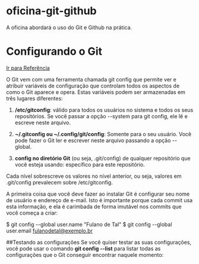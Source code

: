 # oficina-git-github
A oficina abordará o uso do Git e Github na prática.


# Configurando o Git
[Ir para Referência](https://git-scm.com/book/pt-br/v2/Come%C3%A7ando-Configura%C3%A7%C3%A3o-Inicial-do-Git)

O Git vem com uma ferramenta chamada git config que permite ver e atribuir variáveis de configuração que controlam todos os aspectos de como o Git aparece e opera. Estas variáveis podem ser armazenadas em três lugares diferentes:

1. __/etc/gitconfig__: válido para todos os usuários no sistema e todos os seus repositórios. Se você passar a opção --system para git config, ele lê e escreve neste arquivo.

2. __~/.gitconfig ou ~/.config/git/config__: Somente para o seu usuário. Você pode fazer o Git ler e escrever neste arquivo passando a opção --global.

3. __config no diretório Git__ (ou seja, .git/config) de qualquer repositório que você esteja usando: específico para este repositório.

Cada nível sobrescreve os valores no nível anterior, ou seja, valores em .git/config prevalecem sobre /etc/gitconfig.

A primeira coisa que você deve fazer ao instalar Git é configurar seu nome de usuário e endereço de e-mail. Isto é importante porque cada commit usa esta informação, e ela é carimbada de forma imutável nos commits que você começa a criar:

$ git config --global user.name "Fulano de Tal"
$ git config --global user.email fulanodetal@exemplo.br

##Testando as configurações
Se você quiser testar as suas configurações, você pode usar o comando __git config --list__ para listar todas as configurações que o Git conseguir encontrar naquele momento:
